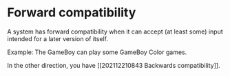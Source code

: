 # Forward compatibility

A system has forward compatibility when it can accept (at least some) input intended for a later version of itself.

Example: The GameBoy can play some GameBoy Color games.

In the other direction, you have [[202112210843 Backwards compatibility]].
